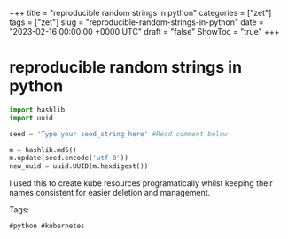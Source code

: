 +++
title = "reproducible random strings in python"
categories = ["zet"]
tags = ["zet"]
slug = "reproducible-random-strings-in-python"
date = "2023-02-16 00:00:00 +0000 UTC"
draft = "false"
ShowToc = "true"
+++

# reproducible random strings in python

```python
import hashlib
import uuid

seed = 'Type your seed_string here' #Read comment below

m = hashlib.md5()
m.update(seed.encode('utf-8'))
new_uuid = uuid.UUID(m.hexdigest())
```

I used this to create kube resources programatically whilst keeping
their names consistent for easier deletion and management.

Tags:

    #python #kubernetes

